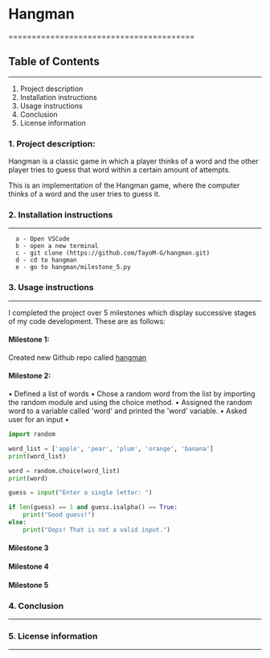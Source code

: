 # Hangman

========================================

## Table of Contents
----------------------------------------
1. Project description
2. Installation instructions
3. Usage instructions
4. Conclusion
5. License information

### 1. Project description:
Hangman is a classic game in which a player thinks of a word and the other player tries to guess that word within a certain amount of attempts.

This is an implementation of the Hangman game, where the computer thinks of a word and the user tries to guess it. 


### 2. Installation instructions
---------------------------------------
      a - Open VSCode
      b - open a new terminal
      c - git clone (https://github.com/TayoM-G/hangman.git)
      d - cd to hangman
      e - go to hangman/milestone_5.py
      

### 3. Usage instructions
--------------------------------------

I completed the project over 5 milestones which display successive stages of my code development. These are as follows:

#### Milestone 1:
Created new Github repo called [hangman](https://github.com/TayoM-G/hangman.git)
            
#### Milestone 2:
• Defined a list of words
• Chose a random word from the list by importing the random module and using the choice method. 
• Assigned the random word to a variable called 'word' and printed the 'word' variable. 
• Asked user for an input
• 

```python
import random

word_list = ['apple', 'pear', 'plum', 'orange', 'banana']
print(word_list)

word = random.choice(word_list)
print(word)

guess = input("Enter a single letter: ")

if len(guess) == 1 and guess.isalpha() == True:
    print("Good guess!")
else:
    print("Oops! That is not a valid input.")
```

####   Milestone 3 

####   Milestone 4

####   Milestone 5


### 4. Conclusion
---------------------------------------------


### 5. License information
---------------------------------------------
